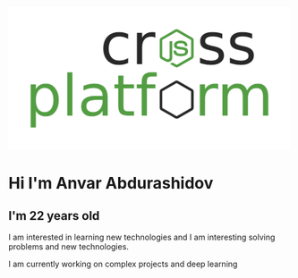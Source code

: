 <p>
    <a href=""><img src="https://raw.githubusercontent.com/ehmicky/design/main/cross-platform-nodejs/cross-platform-nodejs.svg" alt="Welcome Image"></a>
</p>
<h1>Hi I'm Anvar Abdurashidov </h1>
<h2>I'm 22 years old </h2>
<p>I am interested in learning new technologies and I am interesting solving problems and new technologies.

I am currently working on complex projects and deep learning
</p>
